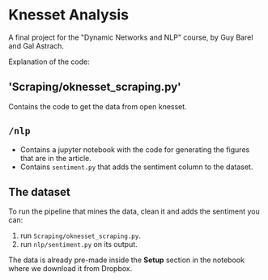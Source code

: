 # Knesset Analysis

A final project for the "Dynamic Networks and NLP" course, by Guy Barel and Gal Astrach.

Explanation of the code:

## 'Scraping/oknesset_scraping.py'
Contains the code to get the data from open knesset.

## `/nlp`
- Contains a jupyter notebook with the code for generating the figures that are in the article.
- Contains `sentiment.py` that adds the sentiment column to the dataset.

## The dataset
To run the pipeline that mines the data, clean it and adds the sentiment you can:
1. run `Scraping/oknesset_scraping.py`.
2. run `nlp/sentiment.py` on its output.

The data is already pre-made inside the **Setup** section in the notebook where we download it from Dropbox.
